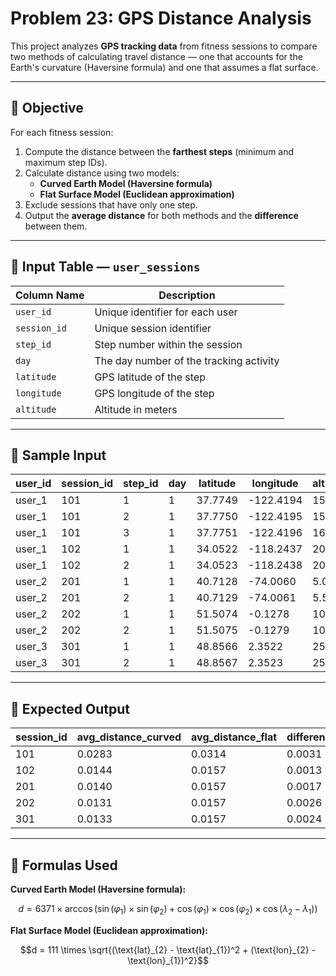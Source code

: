 # Problem 23: GPS Distance Analysis

This project analyzes **GPS tracking data** from fitness sessions to compare two methods of calculating travel distance — one that accounts for the Earth's curvature (Haversine formula) and one that assumes a flat surface.  

---

## 🧭 Objective
For each fitness session:
1. Compute the distance between the **farthest steps** (minimum and maximum step IDs).
2. Calculate distance using two models:
   - **Curved Earth Model (Haversine formula)**
   - **Flat Surface Model (Euclidean approximation)**
3. Exclude sessions that have only one step.
4. Output the **average distance** for both methods and the **difference** between them.

---

## 📘 Input Table — `user_sessions`

| Column Name | Description |
|--------------|-------------|
| `user_id` | Unique identifier for each user |
| `session_id` | Unique session identifier |
| `step_id` | Step number within the session |
| `day` | The day number of the tracking activity |
| `latitude` | GPS latitude of the step |
| `longitude` | GPS longitude of the step |
| `altitude` | Altitude in meters |

---

## 🧩 Sample Input

| user_id | session_id | step_id | day | latitude | longitude | altitude |
|----------|-------------|----------|-----|-----------|------------|-----------|
| user_1 | 101 | 1 | 1 | 37.7749 | -122.4194 | 15.0 |
| user_1 | 101 | 2 | 1 | 37.7750 | -122.4195 | 15.5 |
| user_1 | 101 | 3 | 1 | 37.7751 | -122.4196 | 16.0 |
| user_1 | 102 | 1 | 1 | 34.0522 | -118.2437 | 20.0 |
| user_1 | 102 | 2 | 1 | 34.0523 | -118.2438 | 20.5 |
| user_2 | 201 | 1 | 1 | 40.7128 | -74.0060 | 5.0 |
| user_2 | 201 | 2 | 1 | 40.7129 | -74.0061 | 5.5 |
| user_2 | 202 | 1 | 1 | 51.5074 | -0.1278 | 10.0 |
| user_2 | 202 | 2 | 1 | 51.5075 | -0.1279 | 10.5 |
| user_3 | 301 | 1 | 1 | 48.8566 | 2.3522 | 25.0 |
| user_3 | 301 | 2 | 1 | 48.8567 | 2.3523 | 25.5 |

---

## 🧾 Expected Output

| session_id | avg_distance_curved | avg_distance_flat | difference |
|-------------|---------------------|-------------------|-------------|
| 101 | 0.0283 | 0.0314 | 0.0031 |
| 102 | 0.0144 | 0.0157 | 0.0013 |
| 201 | 0.0140 | 0.0157 | 0.0017 |
| 202 | 0.0131 | 0.0157 | 0.0026 |
| 301 | 0.0133 | 0.0157 | 0.0024 |

---

## 🧠 Formulas Used

**Curved Earth Model (Haversine formula):**

$$d=6371\times \arccos (\sin (\varphi _{1})\times \sin (\varphi _{2})+\cos (\varphi _{1})\times \cos (\varphi _{2})\times \cos (\lambda _{2}-\lambda _{1}))$$

**Flat Surface Model (Euclidean approximation):**

$$d = 111 \times \sqrt{(\text{lat}_{2} - \text{lat}_{1})^2 + (\text{lon}_{2} - \text{lon}_{1})^2}$$

